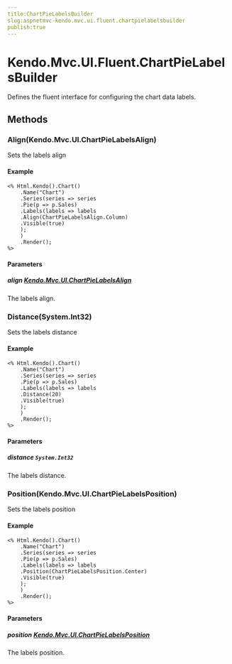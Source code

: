 ```yaml
---
title:ChartPieLabelsBuilder
slug:aspnetmvc-kendo.mvc.ui.fluent.chartpielabelsbuilder
publish:true
---
```


# Kendo.Mvc.UI.Fluent.ChartPieLabelsBuilder
Defines the fluent interface for configuring the chart data labels.



## Methods

### Align(Kendo.Mvc.UI.ChartPieLabelsAlign)
Sets the labels align

#### Example

    <% Html.Kendo().Chart()
        .Name("Chart")
        .Series(series => series
        .Pie(p => p.Sales)
        .Labels(labels => labels
        .Align(ChartPieLabelsAlign.Column)
        .Visible(true)
        );
        )
        .Render();
    %>
        


#### Parameters

##### align [Kendo.Mvc.UI.ChartPieLabelsAlign](/api/wrappers/aspnet-mvc/Kendo.Mvc.UI/ChartPieLabelsAlign)
The labels align.




### Distance(System.Int32)
Sets the labels distance

#### Example

    <% Html.Kendo().Chart()
        .Name("Chart")
        .Series(series => series
        .Pie(p => p.Sales)
        .Labels(labels => labels
        .Distance(20)
        .Visible(true)
        );
        )
        .Render();
    %>
        


#### Parameters

##### distance `System.Int32`
The labels distance.




### Position(Kendo.Mvc.UI.ChartPieLabelsPosition)
Sets the labels position

#### Example

    <% Html.Kendo().Chart()
        .Name("Chart")
        .Series(series => series
        .Pie(p => p.Sales)
        .Labels(labels => labels
        .Position(ChartPieLabelsPosition.Center)
        .Visible(true)
        );
        )
        .Render();
    %>
        


#### Parameters

##### position [Kendo.Mvc.UI.ChartPieLabelsPosition](/api/wrappers/aspnet-mvc/Kendo.Mvc.UI/ChartPieLabelsPosition)
The labels position.





